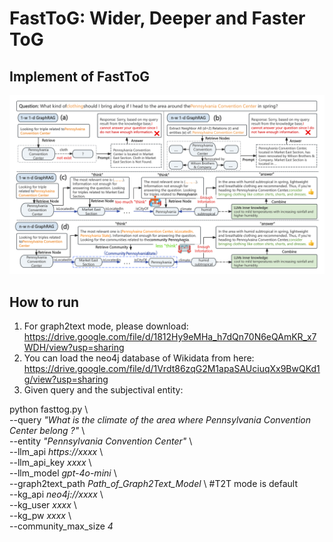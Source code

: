 # FastToG: Wider, Deeper and Faster ToG
## Implement of FastToG
![illustration of FastToG](./main.png)
## How to run
1. For graph2text mode, please download: https://drive.google.com/file/d/1812Hy9eMHa_h7dQn70N6eQAmKR_x7WDH/view?usp=sharing
2. You can load the neo4j database of Wikidata from here: https://drive.google.com/file/d/1Vrdt86zqG2M1apaSAUciuqXx9BwQKd1g/view?usp=sharing
3. Given query and the subjectival entity:

python fasttog.py \ <br />
--query *"What is the climate of the area where Pennsylvania Convention Center belong ?"* \ <br />
--entity *"Pennsylvania Convention Center"* \ <br />
--llm_api *https://xxxx* \ <br />
--llm_api_key *xxxx* \ <br />
--llm_model *gpt-4o-mini* \ <br />
--graph2text_path *Path_of_Graph2Text_Model* \ #T2T mode is default <br />
--kg_api *neo4j://xxxx* \ <br />
--kg_user *xxxx* \ <br />
--kg_pw *xxxx* \ <br />
--community_max_size *4*
